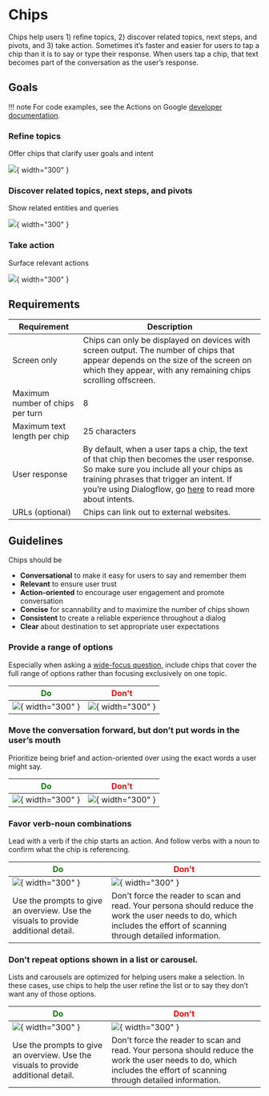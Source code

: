 # Chips

Chips help users 1) refine topics, 2) discover related topics, next steps, and
pivots, and 3) take action. Sometimes it’s faster and easier for users to tap a
chip than it is to say or type their response. When users tap a chip, that text
becomes part of the conversation as the user’s response.

## Goals

!!! note
    For code examples, see the Actions on Google
    [developer documentation](https://developers.google.com/assistant/df-asdk/responses#suggestion_chip).

### Refine topics

Offer chips that clarify user goals and intent

![](../static/refine.png){ width="300" }

### Discover related topics, next steps, and pivots

Show related entities and queries

![](../static/discover.png){ width="300" }

### Take action

Surface relevant actions

![](../static/relevantactions.png){ width="300" }

## Requirements

Requirement | Description
---|---
Screen only | Chips can only be displayed on devices with screen output. The number of chips that appear depends on the size of the screen on which they appear, with any remaining chips scrolling offscreen.
Maximum number of chips per turn | 8
Maximum text length per chip | 25 characters
User response | By default, when a user taps a chip, the text of that chip then becomes the user response. So make sure you include all your chips as training phrases that trigger an intent. If you’re using Dialogflow, go [here](https://cloud.google.com/dialogflow/cx/docs/concept/intent) to read more about intents.
URLs (optional) | Chips can link out to external websites.


## Guidelines

Chips should be

- **Conversational** to make it easy for users to say and remember them
- **Relevant** to ensure user trust
- **Action-oriented** to encourage user engagement and promote conversation
- **Concise** for scannability and to maximize the number of chips shown
- **Consistent** to create a reliable experience throughout a dialog
- **Clear** about destination to set appropriate user expectations

### Provide a range of options

Especially when asking a [wide-focus question](questions.md), include chips that
cover the full range of options rather than focusing exclusively on one topic.

<span style="color: green;">Do</span> | <span style="color: red;">Don't</span>
---|---
![](../static/providerange-do.png){ width="300" } | ![](../static/providerange-dont.png){ width="300" }

### Move the conversation forward, but don’t put words in the user’s mouth

Prioritize being brief and action-oriented over using the exact words a user
might say.

<span style="color: green;">Do</span> | <span style="color: red;">Don't</span>
---|---
![](../static/bebrief-do.png){ width="300" } | ![](../static/bebrief-dont.png){ width="300" }

### Favor verb-noun combinations

Lead with a verb if the chip starts an action. And follow verbs with a noun to
confirm what the chip is referencing.

<span style="color: green;">Do</span> | <span style="color: red;">Don't</span>
---|---
![](../static/multi-novisual-no-device-do.png){ width="300" } | ![](../static/multi-novisual-no-device-dont.png){ width="300" }
Use the prompts to give an overview. Use the visuals to provide additional detail. | Don't force the reader to scan and read. Your persona should reduce the work the user needs to do, which includes the effort of scanning through detailed information.

### Don’t repeat options shown in a list or carousel.

Lists and carousels are optimized for helping users make a selection. In these
cases, use chips to help the user refine the list or to say they don’t want any
of those options.

<span style="color: green;">Do</span> | <span style="color: red;">Don't</span>
---|---
![](../static/multi-no-device-do.png){ width="300" } | ![](../static/multi-no-device-dont.png){ width="300" }
Use the prompts to give an overview. Use the visuals to provide additional detail. | Don't force the reader to scan and read. Your persona should reduce the work the user needs to do, which includes the effort of scanning through detailed information.
